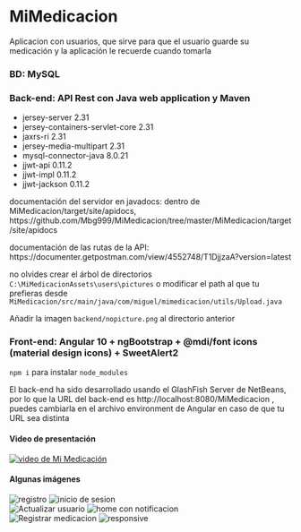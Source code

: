 # MiMedicacion
Aplicacion con usuarios, que sirve para que el usuario guarde su medicación y la aplicación le recuerde cuando tomarla

### BD: MySQL

### Back-end: API Rest con Java web application y Maven
<ul>
  <li>jersey-server 2.31</li>
  <li>jersey-containers-servlet-core 2.31</li>
  <li>jaxrs-ri 2.31</li>
  <li>jersey-media-multipart 2.31</li>
  <li>mysql-connector-java 8.0.21</li>
  <li>jjwt-api 0.11.2</li>
  <li>jjwt-impl 0.11.2</li>
  <li>jjwt-jackson 0.11.2</li>
</ul>

<p>documentación del servidor en javadocs: dentro de MiMedicacion/target/site/apidocs, https://github.com/Mbg999/MiMedicacion/tree/master/MiMedicacion/target/site/apidocs</p>
<p>documentación de las rutas de la API: https://documenter.getpostman.com/view/4552748/T1DjjzaA?version=latest</p>

<p>no olvides crear el árbol de directorios <code>C:\MiMedicacionAssets\users\pictures</code> o modificar el path al que tu prefieras desde <code>MiMedicacion/src/main/java/com/miguel/mimedicacion/utils/Upload.java</code></p>
<p>Añadir la imagen <code>backend/nopicture.png</code> al directorio anterior</p>

### Front-end: Angular 10 + ngBootstrap + @mdi/font icons (material design icons) + SweetAlert2
<p><code>npm i</code> para instalar <code>node_modules</code></p>
<p>El back-end ha sido desarrollado usando el GlashFish Server de NetBeans, por lo que la URL del back-end es http://localhost:8080/MiMedicacion , puedes cambiarla en el archivo environment de Angular en caso de que tu URL sea distinta</p>

#### Video de presentación
<a href="https://youtube.com/watch?v=WF1quJBogGU" target="_blank">
  <img src="https://img.youtube.com/vi/WF1quJBogGU/0.jpg" title="video de Mi Medicación" alt="video de Mi Medicación">
</a>

#### Algunas imágenes

<div>
  <img src="https://i.imgur.com/o5ISb7O.png" alt="registro" title="registro">
  <img src="https://i.imgur.com/7vNNE8E.png" alt="inicio de sesion" title="inicio de sesion">
</div>
<div>
  <img src="https://i.imgur.com/SPKfCr3.png" alt="Actualizar usuario" title="Actualizar usuario">
  <img src="https://i.imgur.com/E6AmG5g.png" alt="home con notificacion" title="home con notificacion">
</div>
<div>
  <img src="https://i.imgur.com/JmhB6ID.png" alt="Registrar medicacion" title="Registrar medicacion">
  <img src="https://i.imgur.com/DlyE25a.png" alt="responsive" title="responsive">
</div>
